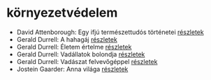 # környezetvédelem

- David Attenborough: Egy ifjú természettudós történetei [részletek](../_details/David%20Attenborough.md#id_1449)
- Gerald Durrell: A hahagáj [részletek](../_details/Gerald%20Durrell.md#id_865)
- Gerald Durrell: Életem értelme [részletek](../_details/Gerald%20Durrell.md#id_873)
- Gerald Durrell: Vadállatok bolondja [részletek](../_details/Gerald%20Durrell.md#id_864)
- Gerald Durrell: Vadászat felvevőgéppel [részletek](../_details/Gerald%20Durrell.md#id_863)
- Jostein Gaarder: Anna világa [részletek](../_details/Jostein%20Gaarder.md#id_1411)